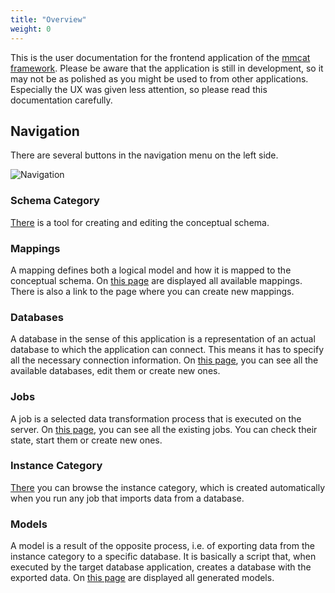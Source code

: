 ```yaml
---
title: "Overview"
weight: 0
---
```


This is the user documentation for the frontend application of the [mmcat framework](https://github.com/mmcatdb/mmcat). Please be aware that the application is still in development, so it may not be as polished as you might be used to from other applications. Especially the UX was given less attention, so please read this documentation carefully.

## Navigation

There are several buttons in the navigation menu on the left side.

![Navigation](/img/navigation.png)

### Schema Category

[There](schemaCategoryEditor.md) is a tool for creating and editing the conceptual schema.

### Mappings

A mapping defines both a logical model and how it is mapped to the conceptual schema. On [this page](mappings.md) are displayed all available mappings. There is also a link to the page where you can create new mappings.

### Databases

A database in the sense of this application is a representation of an actual database to which the application can connect. This means it has to specify all the necessary connection information. On [this page](databases.md), you can see all the available databases, edit them or create new ones.

### Jobs

A job is a selected data transformation process that is executed on the server. On [this page](jobs.md), you can see all the existing jobs. You can check their state, start them or create new ones.

### Instance Category

[There](./instanceCategory.md) you can browse the instance category, which is created automatically when you run any job that imports data from a database.

### Models

A model is a result of the opposite process, i.e. of exporting data from the instance category to a specific database. It is basically a script that, when executed by the target database application, creates a database with the exported data. On [this page](models.md) are displayed all generated models.

